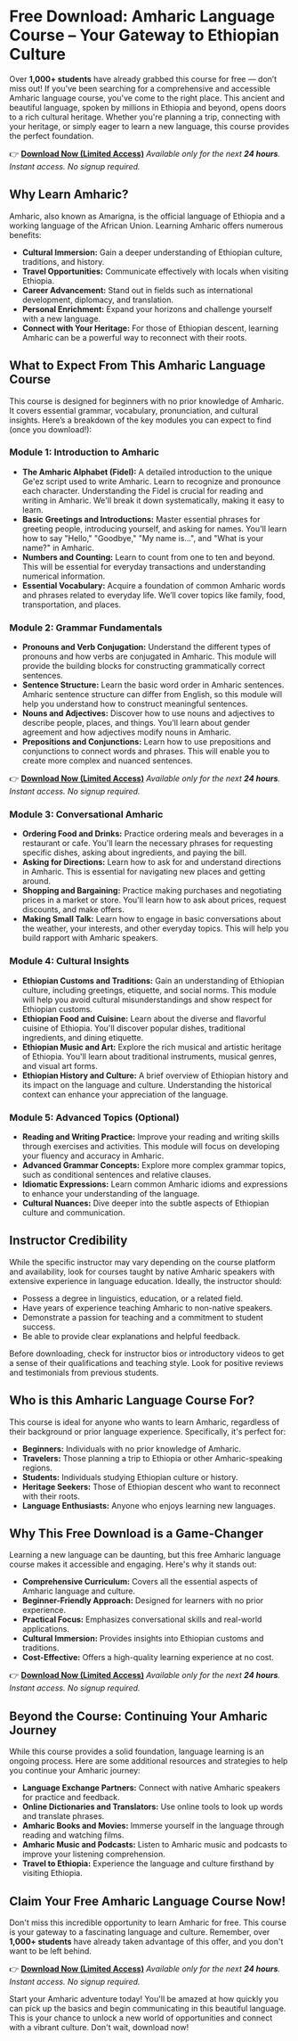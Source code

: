 # Free Download: Amharic Language Course – Your Gateway to Ethiopian Culture

Over **1,000+ students** have already grabbed this course for free — don’t miss out! If you've been searching for a comprehensive and accessible Amharic language course, you've come to the right place. This ancient and beautiful language, spoken by millions in Ethiopia and beyond, opens doors to a rich cultural heritage. Whether you're planning a trip, connecting with your heritage, or simply eager to learn a new language, this course provides the perfect foundation.

👉 **[Download Now (Limited Access)](https://udemywork.com/amharic-language-course)**
_Available only for the next **24 hours**. Instant access. No signup required._

## Why Learn Amharic?

Amharic, also known as Amarigna, is the official language of Ethiopia and a working language of the African Union. Learning Amharic offers numerous benefits:

*   **Cultural Immersion:** Gain a deeper understanding of Ethiopian culture, traditions, and history.
*   **Travel Opportunities:** Communicate effectively with locals when visiting Ethiopia.
*   **Career Advancement:** Stand out in fields such as international development, diplomacy, and translation.
*   **Personal Enrichment:** Expand your horizons and challenge yourself with a new language.
*   **Connect with Your Heritage:** For those of Ethiopian descent, learning Amharic can be a powerful way to reconnect with their roots.

## What to Expect From This Amharic Language Course

This course is designed for beginners with no prior knowledge of Amharic. It covers essential grammar, vocabulary, pronunciation, and cultural insights. Here’s a breakdown of the key modules you can expect to find (once you download!):

### Module 1: Introduction to Amharic

*   **The Amharic Alphabet (Fidel):** A detailed introduction to the unique Ge'ez script used to write Amharic. Learn to recognize and pronounce each character. Understanding the Fidel is crucial for reading and writing in Amharic. We'll break it down systematically, making it easy to learn.
*   **Basic Greetings and Introductions:** Master essential phrases for greeting people, introducing yourself, and asking for names. You'll learn how to say "Hello," "Goodbye," "My name is...", and "What is your name?" in Amharic.
*   **Numbers and Counting:** Learn to count from one to ten and beyond. This will be essential for everyday transactions and understanding numerical information.
*   **Essential Vocabulary:** Acquire a foundation of common Amharic words and phrases related to everyday life. We’ll cover topics like family, food, transportation, and places.

### Module 2: Grammar Fundamentals

*   **Pronouns and Verb Conjugation:** Understand the different types of pronouns and how verbs are conjugated in Amharic. This module will provide the building blocks for constructing grammatically correct sentences.
*   **Sentence Structure:** Learn the basic word order in Amharic sentences. Amharic sentence structure can differ from English, so this module will help you understand how to construct meaningful sentences.
*   **Nouns and Adjectives:** Discover how to use nouns and adjectives to describe people, places, and things. You'll learn about gender agreement and how adjectives modify nouns in Amharic.
*   **Prepositions and Conjunctions:** Learn how to use prepositions and conjunctions to connect words and phrases. This will enable you to create more complex and nuanced sentences.

👉 **[Download Now (Limited Access)](https://udemywork.com/amharic-language-course)**
_Available only for the next **24 hours**. Instant access. No signup required._

### Module 3: Conversational Amharic

*   **Ordering Food and Drinks:** Practice ordering meals and beverages in a restaurant or cafe. You'll learn the necessary phrases for requesting specific dishes, asking about ingredients, and paying the bill.
*   **Asking for Directions:** Learn how to ask for and understand directions in Amharic. This is essential for navigating new places and getting around.
*   **Shopping and Bargaining:** Practice making purchases and negotiating prices in a market or store. You'll learn how to ask about prices, request discounts, and make offers.
*   **Making Small Talk:** Learn how to engage in basic conversations about the weather, your interests, and other everyday topics. This will help you build rapport with Amharic speakers.

### Module 4: Cultural Insights

*   **Ethiopian Customs and Traditions:** Gain an understanding of Ethiopian culture, including greetings, etiquette, and social norms. This module will help you avoid cultural misunderstandings and show respect for Ethiopian customs.
*   **Ethiopian Food and Cuisine:** Learn about the diverse and flavorful cuisine of Ethiopia. You'll discover popular dishes, traditional ingredients, and dining etiquette.
*   **Ethiopian Music and Art:** Explore the rich musical and artistic heritage of Ethiopia. You'll learn about traditional instruments, musical genres, and visual art forms.
*   **Ethiopian History and Culture:** A brief overview of Ethiopian history and its impact on the language and culture. Understanding the historical context can enhance your appreciation of the language.

### Module 5: Advanced Topics (Optional)

*   **Reading and Writing Practice:** Improve your reading and writing skills through exercises and activities. This module will focus on developing your fluency and accuracy in Amharic.
*   **Advanced Grammar Concepts:** Explore more complex grammar topics, such as conditional sentences and relative clauses.
*   **Idiomatic Expressions:** Learn common Amharic idioms and expressions to enhance your understanding of the language.
*   **Cultural Nuances:** Dive deeper into the subtle aspects of Ethiopian culture and communication.

## Instructor Credibility

While the specific instructor may vary depending on the course platform and availability, look for courses taught by native Amharic speakers with extensive experience in language education. Ideally, the instructor should:

*   Possess a degree in linguistics, education, or a related field.
*   Have years of experience teaching Amharic to non-native speakers.
*   Demonstrate a passion for teaching and a commitment to student success.
*   Be able to provide clear explanations and helpful feedback.

Before downloading, check for instructor bios or introductory videos to get a sense of their qualifications and teaching style. Look for positive reviews and testimonials from previous students.

## Who is this Amharic Language Course For?

This course is ideal for anyone who wants to learn Amharic, regardless of their background or prior language experience. Specifically, it's perfect for:

*   **Beginners:** Individuals with no prior knowledge of Amharic.
*   **Travelers:** Those planning a trip to Ethiopia or other Amharic-speaking regions.
*   **Students:** Individuals studying Ethiopian culture or history.
*   **Heritage Seekers:** Those of Ethiopian descent who want to reconnect with their roots.
*   **Language Enthusiasts:** Anyone who enjoys learning new languages.

## Why This Free Download is a Game-Changer

Learning a new language can be daunting, but this free Amharic language course makes it accessible and engaging. Here's why it stands out:

*   **Comprehensive Curriculum:** Covers all the essential aspects of Amharic language and culture.
*   **Beginner-Friendly Approach:** Designed for learners with no prior experience.
*   **Practical Focus:** Emphasizes conversational skills and real-world applications.
*   **Cultural Immersion:** Provides insights into Ethiopian customs and traditions.
*   **Cost-Effective:** Offers a high-quality learning experience at no cost.

👉 **[Download Now (Limited Access)](https://udemywork.com/amharic-language-course)**
_Available only for the next **24 hours**. Instant access. No signup required._

## Beyond the Course: Continuing Your Amharic Journey

While this course provides a solid foundation, language learning is an ongoing process. Here are some additional resources and strategies to help you continue your Amharic journey:

*   **Language Exchange Partners:** Connect with native Amharic speakers for practice and feedback.
*   **Online Dictionaries and Translators:** Use online tools to look up words and translate phrases.
*   **Amharic Books and Movies:** Immerse yourself in the language through reading and watching films.
*   **Amharic Music and Podcasts:** Listen to Amharic music and podcasts to improve your listening comprehension.
*   **Travel to Ethiopia:** Experience the language and culture firsthand by visiting Ethiopia.

## Claim Your Free Amharic Language Course Now!

Don't miss this incredible opportunity to learn Amharic for free. This course is your gateway to a fascinating language and culture. Remember, over **1,000+ students** have already taken advantage of this offer, and you don't want to be left behind.

👉 **[Download Now (Limited Access)](https://udemywork.com/amharic-language-course)**
_Available only for the next **24 hours**. Instant access. No signup required._

Start your Amharic adventure today! You'll be amazed at how quickly you can pick up the basics and begin communicating in this beautiful language. This is your chance to unlock a new world of opportunities and connect with a vibrant culture. Don't wait, download now!
